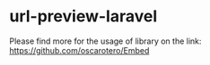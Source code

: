 # url-preview-laravel

Please find more for the usage of library on the link: https://github.com/oscarotero/Embed
